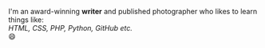 
I'm an award-winning **writer** and published photographer who likes to learn things like:  
*HTML, CSS, PHP, Python, GitHub etc.*  
:smile:
